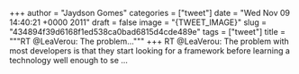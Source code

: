 
+++
author = "Jaydson Gomes"
categories = ["tweet"]
date = "Wed Nov 09 14:40:21 +0000 2011"
draft = false
image = "{TWEET_IMAGE}"
slug = "434894f39d6168f1ed538ca0bad6815d4cde489e"
tags = ["tweet"]
title = """RT @LeaVerou: The problem..."""
+++
RT @LeaVerou: The problem with most developers is that they start looking for a framework before learning a technology well enough to se ...
